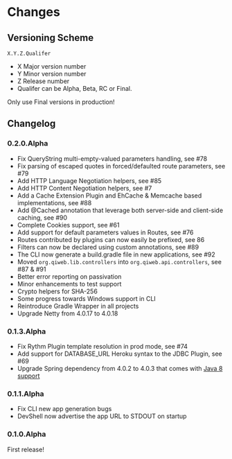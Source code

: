 # Changes

## Versioning Scheme

    X.Y.Z.Qualifer

- X Major version number
- Y Minor version number
- Z Release number
- Qualifer can be Alpha, Beta, RC or Final.

Only use Final versions in production!


## Changelog


### 0.2.0.Alpha

- Fix QueryString multi-empty-valued parameters handling, see #78
- Fix parsing of escaped quotes in forced/defaulted route parameters, see #79
- Add HTTP Language Negotiation helpers, see #85
- Add HTTP Content Negotiation helpers, see #7
- Add a Cache Extension Plugin and EhCache & Memcache based implementations, see #88
- Add @Cached annotation that leverage both server-side and client-side caching, see #90
- Complete Cookies support, see #61
- Add support for default parameters values in Routes, see #76
- Routes contributed by plugins can now easily be prefixed, see 86
- Filters can now be declared using custom annotations, see #89
- The CLI now generate a build.gradle file in new applications, see #92
- Moved `org.qiweb.lib.controllers` into `org.qiweb.api.controllers`, see #87 & #91
- Better error reporting on passivation
- Minor enhancements to test support
- Crypto helpers for SHA-256
- Some progress towards Windows support in CLI
- Reintroduce Gradle Wrapper in all projects
- Upgrade Netty from 4.0.17 to 4.0.18


### 0.1.3.Alpha

- Fix Rythm Plugin template resolution in prod mode, see #74
- Add support for DATABASE_URL Heroku syntax to the JDBC Plugin, see #69
- Upgrade Spring dependency from 4.0.2 to 4.0.3 that comes with [Java 8 support](http://spring.io/blog/2014/03/27/spring-framework-4-0-3-released-with-java-8-support-now-production-ready)


### 0.1.1.Alpha

- Fix CLI new app generation bugs
- DevShell now advertise the app URL to STDOUT on startup


### 0.1.0.Alpha

First release!

